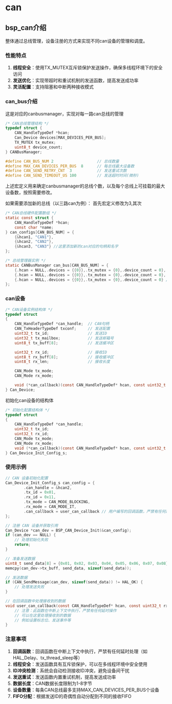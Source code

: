 <!--
 * @Author: laladuduqq 2807523947@qq.com
 * @Date: 2025-08-05 16:04:23
 * @LastEditors: laladuduqq 2807523947@qq.com
 * @LastEditTime: 2025-08-05 17:25:21
 * @FilePath: /threadx_learn/BSP/CAN/can.md
 * @Description: 
-->

# can

## bsp_can介绍

整体通过总线管理，设备注册的方式来实现不同can设备的管理和调度。

### 性能特点

1. **线程安全**：使用TX_MUTEX互斥锁保护发送操作，确保多线程环境下的安全访问
2. **发送优化**：实现带超时和重试机制的发送函数，提高发送成功率
3. **灵活配置**：支持阻塞和中断两种接收模式

### can_bus介绍

这是对应的canbusmanager，实现对每一路can总线的管理

```c
/* CAN总线管理结构 */
typedef struct {
    CAN_HandleTypeDef *hcan;
    Can_Device devices[MAX_DEVICES_PER_BUS];
    TX_MUTEX tx_mutex;
    uint8_t device_count;
} CANBusManager;
```

```c
#define CAN_BUS_NUM 2                   // 总线数量
#define MAX_CAN_DEVICES_PER_BUS  8      // 每总线最大设备数
#define CAN_SEND_RETRY_CNT  3           // 发送重试次数
#define CAN_SEND_TIMEOUT_US 100         // 发送超时时间(微秒)
```

上述宏定义用来确定canbusmanager的总线个数，以及每个总线上可挂载的最大设备数，按照需要修改。

如果需要添加新的总线（以三路can为例）： 首先宏定义修改为3,其次

```c
/* CAN总线硬件配置数组 */
static const struct {
    CAN_HandleTypeDef *hcan;
    const char *name;
} can_configs[CAN_BUS_NUM] = {
    {&hcan1, "CAN1"},
    {&hcan2, "CAN2"},
    {&hcan3, "CAN3"} //这里添加新的can对应的句柄和名字
};

/* 总线管理器实例 */
static CANBusManager can_bus[CAN_BUS_NUM] = {
    {.hcan = NULL,.devices = {{0}},.tx_mutex = {0},.device_count = 0},
    {.hcan = NULL,.devices = {{0}},.tx_mutex = {0},.device_count = 0},
    {.hcan = NULL,.devices = {{0}},.tx_mutex = {0},.device_count = 0} //这里copy一个新的即可
};
```

### can设备

```c
/* CAN设备实例结构体 */
typedef struct
{
    CAN_HandleTypeDef *can_handle;  // CAN句柄
    CAN_TxHeaderTypeDef txconf;     // 发送配置
    uint32_t tx_id;                 // 发送ID
    uint32_t tx_mailbox;            // 发送邮箱号
    uint8_t tx_buff[8];             // 发送缓冲区

    uint32_t rx_id;                 // 接收ID
    uint8_t rx_buff[8];             // 接收缓冲区
    uint8_t rx_len;                 // 接收长度

    CAN_Mode tx_mode;
    CAN_Mode rx_mode;

    void (*can_callback)(const CAN_HandleTypeDef* hcan, const uint32_t rx_id); // 接收回调
} Can_Device;
```

初始化can设备的结构体

```c
/* 初始化配置结构体 */
typedef struct
{
    CAN_HandleTypeDef *can_handle;
    uint32_t tx_id;
    uint32_t rx_id;
    CAN_Mode tx_mode;
    CAN_Mode rx_mode;
    void (*can_callback)(const CAN_HandleTypeDef* hcan, const uint32_t rx_id);
} Can_Device_Init_Config_s;
```

### 使用示例

```c
// CAN 设备初始化配置
Can_Device_Init_Config_s can_config = {
        .can_handle = &hcan2,
        .tx_id = 0x01,
        .rx_id = 0x11,
        .tx_mode = CAN_MODE_BLOCKING,
        .rx_mode = CAN_MODE_IT,
        .can_callback = user_can_callback // 用户编写的回调函数，严禁有任何延时处理
};

// 注册 CAN 设备并获取引用
Can_Device *can_dev = BSP_CAN_Device_Init(&can_config);
if (can_dev == NULL) {
    // 处理初始化失败
    return;
}

// 准备发送数据
uint8_t send_data[8] = {0x01, 0x02, 0x03, 0x04, 0x05, 0x06, 0x07, 0x08};
memcpy(can_dev->tx_buff, send_data, sizeof(send_data));

// 发送数据
if (CAN_SendMessage(can_dev, sizeof(send_data)) != HAL_OK) {
    // 处理发送失败
}

// 在回调函数中处理接收到的数据
void user_can_callback(const CAN_HandleTypeDef* hcan, const uint32_t rx_id) {
    // 注意：此函数在中断上下文中执行，严禁有任何延时操作
    // 可以在这里处理接收到的数据
    // 例如设置标志位、发送事件等
}
```

### 注意事项

1. **回调函数**：回调函数在中断上下文中执行，严禁有任何延时处理（如HAL_Delay、tx_thread_sleep等）
2. **线程安全**：发送函数具有互斥锁保护，可以在多线程环境中安全使用
3. **ID冲突检测**：系统会自动检测接收ID冲突，避免设备间干扰
4. **发送重试**：发送函数内置重试机制，提高发送成功率
5. **数据长度**：CAN数据长度限制为1-8字节
6. **设备数量**：每条CAN总线最多支持MAX_CAN_DEVICES_PER_BUS个设备
7. **FIFO分配**：根据发送ID的奇偶性自动分配到不同的接收FIFO
